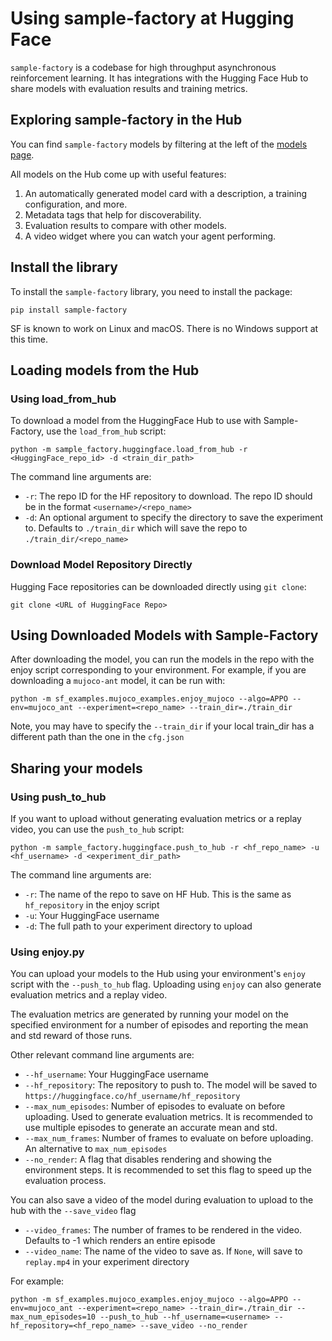 # Using sample-factory at Hugging Face

`sample-factory` is a codebase for high throughput asynchronous reinforcement learning. It has integrations with the Hugging Face Hub to share models with evaluation results and training metrics.


## Exploring sample-factory in the Hub

You can find `sample-factory` models by filtering at the left of the [models page](https://huggingface.co/models?library=sample-factory).

All models on the Hub come up with useful features:
1. An automatically generated model card with a description, a training configuration, and more.
2. Metadata tags that help for discoverability.
3. Evaluation results to compare with other models.
4. A video widget where you can watch your agent performing.


## Install the library
To install the `sample-factory` library, you need to install the package:

`pip install sample-factory`

SF is known to work on Linux and macOS. There is no Windows support at this time.

## Loading models from the Hub
### Using load_from_hub

To download a model from the HuggingFace Hub to use with Sample-Factory, use the `load_from_hub` script:

```
python -m sample_factory.huggingface.load_from_hub -r <HuggingFace_repo_id> -d <train_dir_path>
```

The command line arguments are:

- `-r`: The repo ID for the HF repository to download. The repo ID should be in the format `<username>/<repo_name>`
- `-d`: An optional argument to specify the directory to save the experiment to. Defaults to `./train_dir` which will save the repo to `./train_dir/<repo_name>`

### Download Model Repository Directly

Hugging Face repositories can be downloaded directly using `git clone`:

```
git clone <URL of HuggingFace Repo>
```

## Using Downloaded Models with Sample-Factory

After downloading the model, you can run the models in the repo with the enjoy script corresponding to your environment. For example, if you are downloading a `mujoco-ant` model, it can be run with:

```
python -m sf_examples.mujoco_examples.enjoy_mujoco --algo=APPO --env=mujoco_ant --experiment=<repo_name> --train_dir=./train_dir
```

Note, you may have to specify the `--train_dir` if your local train_dir has a different path than the one in the `cfg.json`

## Sharing your models
### Using push_to_hub

If you want to upload without generating evaluation metrics or a replay video, you can use the `push_to_hub` script:

```
python -m sample_factory.huggingface.push_to_hub -r <hf_repo_name> -u <hf_username> -d <experiment_dir_path>
```

The command line arguments are:

- `-r`: The name of the repo to save on HF Hub. This is the same as `hf_repository` in the enjoy script
- `-u`: Your HuggingFace username
- `-d`: The full path to your experiment directory to upload


### Using enjoy.py

You can upload your models to the Hub using your environment's `enjoy` script with the `--push_to_hub` flag. Uploading using `enjoy` can also generate evaluation metrics and a replay video.

The evaluation metrics are generated by running your model on the specified environment for a number of episodes and reporting the mean and std reward of those runs.

Other relevant command line arguments are:

- `--hf_username`: Your HuggingFace username
- `--hf_repository`: The repository to push to. The model will be saved to `https://huggingface.co/hf_username/hf_repository`
- `--max_num_episodes`: Number of episodes to evaluate on before uploading. Used to generate evaluation metrics. It is recommended to use multiple episodes to generate an accurate mean and std.
- `--max_num_frames`: Number of frames to evaluate on before uploading. An alternative to `max_num_episodes`
- `--no_render`: A flag that disables rendering and showing the environment steps. It is recommended to set this flag to speed up the evaluation process.

You can also save a video of the model during evaluation to upload to the hub with the `--save_video` flag

- `--video_frames`: The number of frames to be rendered in the video. Defaults to -1 which renders an entire episode
- `--video_name`: The name of the video to save as. If `None`, will save to `replay.mp4` in your experiment directory

For example:

```
python -m sf_examples.mujoco_examples.enjoy_mujoco --algo=APPO --env=mujoco_ant --experiment=<repo_name> --train_dir=./train_dir --max_num_episodes=10 --push_to_hub --hf_username=<username> --hf_repository=<hf_repo_name> --save_video --no_render
```

